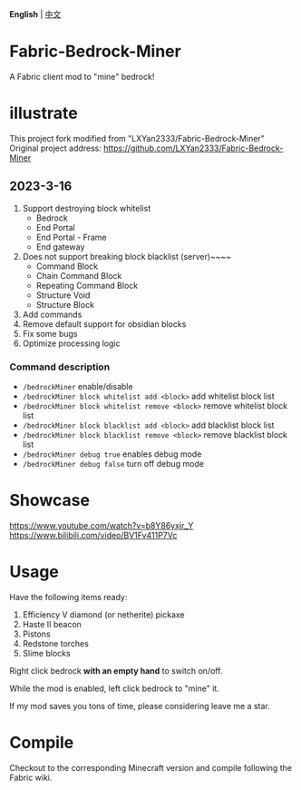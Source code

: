 **English** | [中文](https://github.com/Bunnui/Fabric-Bedrock-Miner/blob/mian/README.md)

# Fabric-Bedrock-Miner
A Fabric client mod to "mine" bedrock!

# illustrate
This project fork modified from "LXYan2333/Fabric-Bedrock-Miner"<br>
Original project address: https://github.com/LXYan2333/Fabric-Bedrock-Miner

## 2023-3-16

1. Support destroying block whitelist
   - Bedrock
   - End Portal
   - End Portal - Frame
   - End gateway
2. Does not support breaking block blacklist (server)~~~~
   - Command Block
   - Chain Command Block
   - Repeating Command Block
   - Structure Void
   - Structure Block
3. Add commands
4. Remove default support for obsidian blocks
5. Fix some bugs
6. Optimize processing logic

### Command description
- `/bedrockMiner` enable/disable
- `/bedrockMiner block whitelist add <block>` add whitelist block list
- `/bedrockMiner block whitelist remove <block>` remove whitelist block list
- `/bedrockMiner block blacklist add <block>` add blacklist block list
- `/bedrockMiner block blacklist remove <block>` remove blacklist block list
- `/bedrockMiner debug true` enables debug mode
- `/bedrockMiner debug false` turn off debug mode

# Showcase
https://www.youtube.com/watch?v=b8Y86yxjr_Y  
https://www.bilibili.com/video/BV1Fv411P7Vc

# Usage
Have the following items ready:
1. Efficiency V diamond (or netherite) pickaxe
2. Haste II beacon
3. Pistons
4. Redstone torches
5. Slime blocks

Right click bedrock **with an empty hand** to switch on/off.

While the mod is enabled, left click bedrock to "mine" it.

If my mod saves you tons of time, please considering leave me a star.

# Compile
Checkout to the corresponding Minecraft version and compile following the Fabric wiki.
